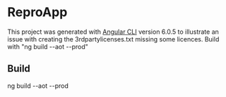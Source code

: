 # ReproApp

This project was generated with [Angular CLI](https://github.com/angular/angular-cli) version 6.0.5 to illustrate an issue with creating the 3rdpartylicenses.txt missing some licences.
Build with "ng build --aot --prod"

## Build

ng build --aot --prod
